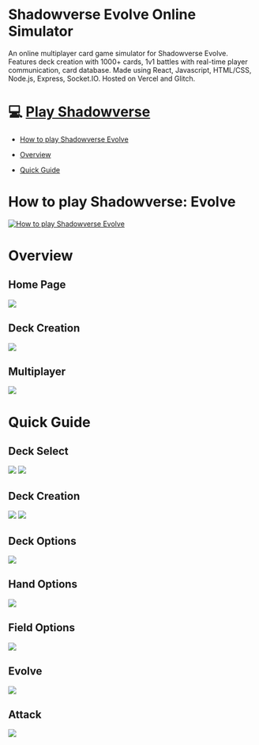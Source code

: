 # Shadowverse Evolve Online Simulator

An online multiplayer card game simulator for Shadowverse Evolve. Features deck creation with 1000+ cards, 1v1 battles with real-time player communication, card database. Made using React, Javascript, HTML/CSS, Node.js, Express, Socket.IO. Hosted on Vercel and Glitch.

# 💻 [Play Shadowverse](https://shadowverse-client.vercel.app/)

- [How to play Shadowverse Evolve](https://github.com/anthonychian/shadowverse-client#how-to-play)

- [Overview](https://github.com/anthonychian/shadowverse-client#overview)

- [Quick Guide](https://github.com/anthonychian/shadowverse-client#quick-guide)

# How to play Shadowverse: Evolve

[![How to play Shadowverse Evolve](https://img.youtube.com/vi/7MdrwXRrcgw/0.jpg)](https://www.youtube.com/watch?v=7MdrwXRrcgw)

# Overview

## Home Page

![](https://github.com/anthonychian/shadowverse-client/blob/main/public/git_images/shadowverse0.png)

## Deck Creation

![](https://github.com/anthonychian/shadowverse-client/blob/main/public/git_images/shadowverse2.png)

## Multiplayer

![](https://github.com/anthonychian/shadowverse-client/blob/main/public/git_images/shadowverse1.png)

# Quick Guide

## Deck Select

![](https://github.com/anthonychian/shadowverse-client/blob/main/public/git_images/deck_select1.gif)
![](https://github.com/anthonychian/shadowverse-client/blob/main/public/git_images/deck_select2.gif)

## Deck Creation

![](https://github.com/anthonychian/shadowverse-client/blob/main/public/git_images/deck_creation1.gif)
![](https://github.com/anthonychian/shadowverse-client/blob/main/public/git_images/deck_creation2.gif)

## Deck Options

![](https://github.com/anthonychian/shadowverse-client/blob/main/public/git_images/deck_options.gif)

## Hand Options

![](https://github.com/anthonychian/shadowverse-client/blob/main/public/git_images/hand_options.gif)

## Field Options

![](https://github.com/anthonychian/shadowverse-client/blob/main/public/git_images/field_options.gif)

## Evolve

![](https://github.com/anthonychian/shadowverse-client/blob/main/public/git_images/evolve.gif)

## Attack

![](https://github.com/anthonychian/shadowverse-client/blob/main/public/git_images/attack.gif)
